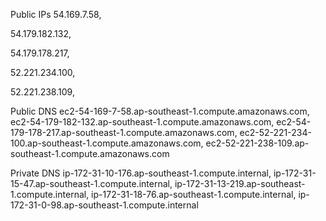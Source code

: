 Public IPs
54.169.7.58,

54.179.182.132,

54.179.178.217,

52.221.234.100,

52.221.238.109,

Public DNS
ec2-54-169-7-58.ap-southeast-1.compute.amazonaws.com,
ec2-54-179-182-132.ap-southeast-1.compute.amazonaws.com, 
ec2-54-179-178-217.ap-southeast-1.compute.amazonaws.com,
ec2-52-221-234-100.ap-southeast-1.compute.amazonaws.com,
ec2-52-221-238-109.ap-southeast-1.compute.amazonaws.com

Private DNS
ip-172-31-10-176.ap-southeast-1.compute.internal, 
ip-172-31-15-47.ap-southeast-1.compute.internal, 
ip-172-31-13-219.ap-southeast-1.compute.internal, 
ip-172-31-18-76.ap-southeast-1.compute.internal, 
ip-172-31-0-98.ap-southeast-1.compute.internal
